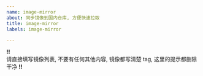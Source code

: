 ```yaml
---
name: image-mirror
about: 同步镜像到国内仓库, 方便快速拉取
title: image-mirror
labels: image-mirror

---
```


**!!**  
请直接填写镜像列表, 不要有任何其他内容, 镜像都写清楚 tag, 这里的提示都删除干净
**!!**
